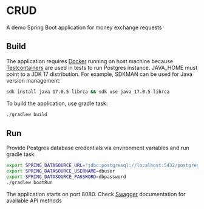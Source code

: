 # CRUD

A demo Spring Boot application for money exchange requests

## Build

The application requires [Docker](https://www.docker.com/) running on host machine because [Testcontainers](https://www.testcontainers.org/) are 
used in tests to run Postgres instance. JAVA_HOME must point to a JDK 17 distribution. For example, SDKMAN can be used for Java version management:

```sh
sdk install java 17.0.5-librca && sdk use java 17.0.5-librca
```

To build the application, use gradle task:

```sh
./gradlew build
```

## Run

Provide Postgres database credentials via environment variables and run gradle task:

```sh
export SPRING_DATASOURCE_URL="jdbc:postgresql://localhost:5432/postgres"
export SPRING_DATASOURCE_USERNAME=dbuser
export SPRING_DATASOURCE_PASSWORD=dbpassword
./gradlew bootRun
```

The application starts on port 8080. 
Check [Swagger](https://raipc.github.io/crud/) documentation for available API methods


